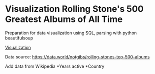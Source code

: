 # Visualization Rolling Stone's 500 Greatest Albums of All Time

Preparation for data visualization using SQL, parsing with python beautifulsoup

[Visualization](https://public.tableau.com/app/profile/kate5782/viz/Albumsw20/Sheet3?publish=yes)

Data source:
https://data.world/notgibs/rolling-stones-top-500-albums

Add data from Wikipedia 
*Years active
*Country
